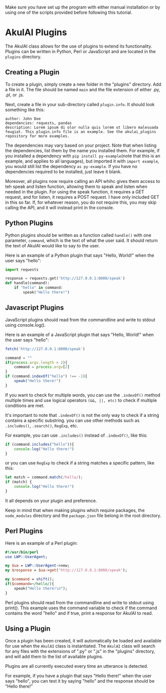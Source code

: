 Make sure you have set up the program with either manual installation or by using one of the scripts provided before following this tutorial.

# AkulAI Plugins

The AkulAI class allows for the use of plugins to extend its functionality. Plugins can be written in Python, Perl or JavaScript and are located in the `plugins` directory.

## Creating a Plugin
To create a plugin, simply create a new folder in the "plugins" directory. Add a file in it. The file should be named `main` and the file extension of either .py, .pl, or .js.

Next, create a file in your sub-directory called `plugin.info`. It should look something like this:

```
author: John Doe
dependencies: requests, pandas
description: Lorem ipsum di olor nulla quis lorem ut libero malesuada feugiat. This plugin.info file is an example. See the akulai_plugins repository for more examples.
```

The dependencies may vary based on your project. Note that when listing the dependencies, list them by the name you installed them. For example, if you installed a dependency with `pip install py-example`(note that this is an example, and applies to all languages), but imported it with `import example`, you would still list the dependency `as py-example`. If you have no dependencies required to be installed, just leave it blank. 

Moreover, all plugins now require calling an API whihc gives them access to teh speak and listen function, allowing them to speak and listen when needed in the plugin. For using the speak function, it requires a GET request, and for listen, it requires a POST request. I have only included GET in this so far. If, for whatever reason, you do not require this, you may skip calling the API, and it will instead print in the console.

## Python Plugins
Python plugins should be written as a function called `handle()` with one parameter, `command`, which is the text of what the user said. It should return the text of AkulAI would like to say to the user.

Here is an example of a Python plugin that says "Hello, World!" when the user says "hello":

``` python
import requests

response = requests.get('http://127.0.0.1:8000/speak')
def handle(command):
    if "hello" in command:
        speak("Hello there!")
```
## Javascript Plugins
JavaScript plugins should read from the commandline and write to stdout using console.log().

Here is an example of a JavaScript plugin that says "Hello, World!" when the user says "hello":

``` javascript
fetch('http://127.0.0.1:8000/speak')

command = ""
if(process.argv.length > 2){
    command = process.argv[2]
}
if (command.indexOf("hello") !== -1){
    speak("Hello there!")
}
```
If you want to check for multiple words, you can use the `.indexOf()` method multiple times and use logical operators `(&&, ||, etc)` to check if multiple conditions are met.

It's important to note that `.indexOf()` is not the only way to check if a string contains a specific substring. you can use other methods such as `.includes()`, `.search()`, `RegExp`, etc.

For example, you can use `.includes()` instead of `.indexOf()`, like this:

``` javascript
if (command.includes("hello")){
    console.log("Hello there!")
}
```
or you can use `RegExp` to check if a string matches a specific pattern, like this:

``` javascript
let match = command.match(/hello/);
if (match) {
    console.log("Hello there!")
}
```
It all depends on your plugin and preference.

Keep in mind that when making plugins which require packages, the `node_modules` directory and the `package.json` file belong in the root directory.

## Perl Plugins

Here is an example of a Perl plugin:

``` perl
#!/usr/bin/perl
use LWP::UserAgent;

my $ua = LWP::UserAgent->new;
my $response = $ua->get('http://127.0.0.1:8000/speak');

my $command = shift();
if($command=~/hello/){
    speak("Hello there!\n");
}
```
Perl plugins should read from the commandline and write to stdout using print(). This example uses the command variable to check if the command contains the word "hello" and if true, print a response for AkulAI to read.

## Using a Plugin
Once a plugin has been created, it will automatically be loaded and available for use when the `AkulAI` class is instantiated. The `AkulAI` class will search for any files with the extensions of ".py" or ".js" in the "plugins" directory, and will add them to the list of available plugins.

Plugins are all currently executed every time an utterance is detected.

For example, if you have a plugin that says "Hello there!" when the user says "hello", you can test it by saying "hello" and the response should be "Hello there!"
